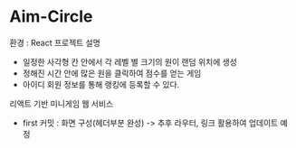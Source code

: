 # Aim-Circle

환경 : React
프로젝트 설명
  - 일정한 사각형 칸 안에서 각 레벨 별 크기의 원이 랜덤 위치에 생성
  - 정해진 시간 안에 많은 원을 클릭하여 점수를 얻는 게임
  - 아이디 회원 정보를 통해 랭킹에 등록할 수 있다.

리액트 기반 미니게임 웹 서비스
  - first 커밋 : 화면 구성(헤더부분 완성) -> 추후 라우터, 링크 활용하여 업데이트 예정
